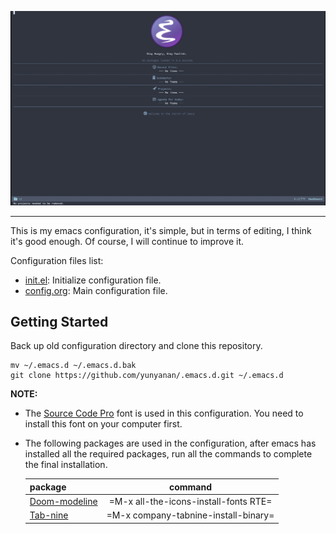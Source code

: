 <p align="center"><img src="assets/Screenshot.png"/></p>

---

This is my emacs configuration, it's simple, but in terms of editing, I think
it's good enough. Of course, I will continue to improve it.

Configuration files list:
* [init.el](https://github.com/yunyanan/.emacs.d/blob/master/init.el):
Initialize configuration file.
* [config.org](https://github.com/yunyanan/.emacs.d/blob/master/config.org):
Main configuration file.

## Getting Started

Back up old configuration directory and clone this repository.

``` shell
mv ~/.emacs.d ~/.emacs.d.bak
git clone https://github.com/yunyanan/.emacs.d.git ~/.emacs.d
```

**NOTE:**
+ The [Source Code Pro](https://github.com/adobe-fonts/source-code-pro/releases)
  font is used in this configuration. You need to install this font on your computer first.

+ The following packages are used in the configuration, after emacs has
  installed all the required packages, run all the commands to complete
  the final installation.

  package|command
  -------|:------:
  [Doom-modeline](https://github.com/seagle0128/doom-modeline) | =M-x all-the-icons-install-fonts RTE=
  [Tab-nine](https://github.com/TommyX12/company-tabnine)| =M-x company-tabnine-install-binary= 

